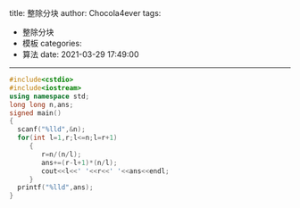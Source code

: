 title: 整除分块
author: Chocola4ever
tags:
  - 整除分块
  - 模板
categories:
  - 算法
date: 2021-03-29 17:49:00
---
```cpp
#include<cstdio>
#include<iostream>
using namespace std;
long long n,ans;
signed main()
{
  scanf("%lld",&n);
  for(int l=1,r;l<=n;l=r+1)
     {
        r=n/(n/l);
        ans+=(r-l+1)*(n/l);
        cout<<l<<' '<<r<<' '<<ans<<endl;
     }
  printf("%lld",ans);
}
```
